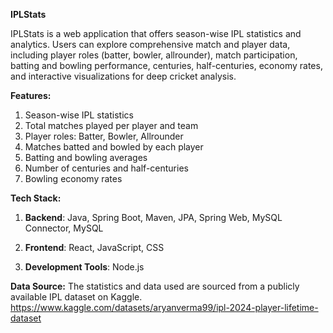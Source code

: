 **IPLStats**

IPLStats is a web application that offers season-wise IPL statistics and analytics. Users can explore comprehensive match and player data, including player roles (batter, bowler, allrounder), match participation, batting and bowling performance, centuries, half-centuries, economy rates, and interactive visualizations for deep cricket analysis.

**Features:**
1. Season-wise IPL statistics
2. Total matches played per player and team
3. Player roles: Batter, Bowler, Allrounder
4. Matches batted and bowled by each player
5. Batting and bowling averages
6. Number of centuries and half-centuries
7. Bowling economy rates

**Tech Stack:**
1. **Backend**: Java, Spring Boot, Maven, JPA, Spring Web, MySQL Connector, MySQL

2. **Frontend**: React, JavaScript, CSS

3. **Development Tools**: Node.js

**Data Source:**
The statistics and data used are sourced from a publicly available IPL dataset on Kaggle.
https://www.kaggle.com/datasets/aryanverma99/ipl-2024-player-lifetime-dataset

